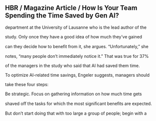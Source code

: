 ## HBR / Magazine Article / How Is Your Team Spending the Time Saved by Gen AI?

department at the University of Lausanne who is the lead author of the

study. Only once they have a good idea of how much they’ve gained

can they decide how to beneﬁt from it, she argues. “Unfortunately,” she

notes, “many people don’t immediately notice it.” That was true for 37%

of the managers in the study who said that AI had saved them time.

To optimize AI-related time savings, Engeler suggests, managers should

take these four steps:

Be strategic. Focus on gathering information on how much time gets

shaved oﬀ the tasks for which the most signiﬁcant beneﬁts are expected.

But don’t start doing that with too large a group of people; begin with a
